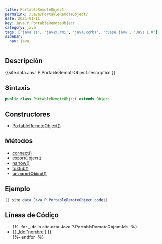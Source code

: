 ```yaml
---
title: PortableRemoteObject
permalink: /Java/PortableRemoteObject/
date: 2021-01-11
key: Java.P.PortableRemoteObject
category: java
tags: ['java se', 'javax.rmi', 'java.corba', 'clase java', 'Java 1.0']
sidebar: 
  nav: java
---
```


## Descripción
{{site.data.Java.P.PortableRemoteObject.description }}

## Sintaxis
~~~java
public class PortableRemoteObject extends Object
~~~

## Constructores
* [PortableRemoteObject()](/Java/PortableRemoteObject/PortableRemoteObject/)

## Métodos
* [connect()](/Java/PortableRemoteObject/connect)
* [exportObject()](/Java/PortableRemoteObject/exportObject)
* [narrow()](/Java/PortableRemoteObject/narrow)
* [toStub()](/Java/PortableRemoteObject/toStub)
* [unexportObject()](/Java/PortableRemoteObject/unexportObject)

## Ejemplo
~~~java
{{ site.data.Java.P.PortableRemoteObject.code}}
~~~

## Líneas de Código
<ul>
{%- for _ldc in site.data.Java.P.PortableRemoteObject.ldc -%}
   <li>
       <a href="{{_ldc['url'] }}">{{ _ldc['nombre'] }}</a>
   </li>
{%- endfor -%}
</ul>
